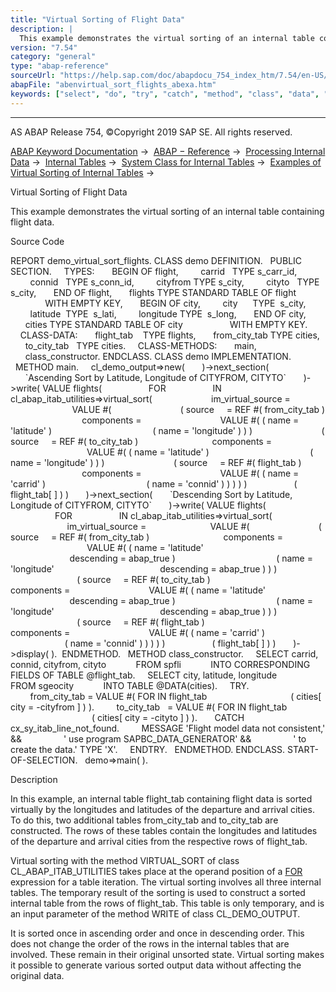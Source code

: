 ```yaml
---
title: "Virtual Sorting of Flight Data"
description: |
  This example demonstrates the virtual sorting of an internal table containing flight data. Source Code REPORT demo_virtual_sort_flights. CLASS demo DEFINITION. PUBLIC SECTION. TYPES: BEGIN OF flight, carrid   TYPE s_carr_id, connid   TYPE s_conn_id, cityfrom TYPE s_city, cityto   TYPE s_cit
version: "7.54"
category: "general"
type: "abap-reference"
sourceUrl: "https://help.sap.com/doc/abapdocu_754_index_htm/7.54/en-US/abenvirtual_sort_flights_abexa.htm"
abapFile: "abenvirtual_sort_flights_abexa.htm"
keywords: ["select", "do", "try", "catch", "method", "class", "data", "types", "internal-table", "abenvirtual", "sort", "flights", "abexa"]
---
```


* * *

AS ABAP Release 754, ©Copyright 2019 SAP SE. All rights reserved.

[ABAP Keyword Documentation](https://help.sap.com/doc/abapdocu_754_index_htm/7.54/en-US/abenabap.htm) →  [ABAP − Reference](https://help.sap.com/doc/abapdocu_754_index_htm/7.54/en-US/abenabap_reference.htm) →  [Processing Internal Data](https://help.sap.com/doc/abapdocu_754_index_htm/7.54/en-US/abenabap_data_working.htm) →  [Internal Tables](https://help.sap.com/doc/abapdocu_754_index_htm/7.54/en-US/abenitab.htm) →  [System Class for Internal Tables](https://help.sap.com/doc/abapdocu_754_index_htm/7.54/en-US/abencl_abap_itab.htm) →  [Examples of Virtual Sorting of Internal Tables](https://help.sap.com/doc/abapdocu_754_index_htm/7.54/en-US/abenvirtual_sort_abexas.htm) → 

Virtual Sorting of Flight Data

This example demonstrates the virtual sorting of an internal table containing flight data.

Source Code

REPORT demo\_virtual\_sort\_flights.
CLASS demo DEFINITION.
  PUBLIC SECTION.
    TYPES:
      BEGIN OF flight,
        carrid   TYPE s\_carr\_id,
        connid   TYPE s\_conn\_id,
        cityfrom TYPE s\_city,
        cityto   TYPE s\_city,
      END OF flight,
      flights TYPE STANDARD TABLE OF flight
              WITH EMPTY KEY,
      BEGIN OF city,
        city      TYPE  s\_city,
        latitude  TYPE  s\_lati,
        longitude TYPE  s\_long,
      END OF city,
      cities TYPE STANDARD TABLE OF city
                  WITH EMPTY KEY.
    CLASS-DATA:
      flight\_tab    TYPE flights,
      from\_city\_tab TYPE cities,
      to\_city\_tab   TYPE cities.
    CLASS-METHODS:
      main,
      class\_constructor.
ENDCLASS.
CLASS demo IMPLEMENTATION.
  METHOD main.
    cl\_demo\_output=>new(
      )->next\_section(
      \`Ascending Sort by Latitude, Longitude of CITYFROM, CITYTO\`
      )->write( VALUE flights(
                  FOR <idx>
                  IN cl\_abap\_itab\_utilities=>virtual\_sort(
                       im\_virtual\_source =
                         VALUE #(
                           ( source     = REF #( from\_city\_tab )
                             components =
                               VALUE #( ( name = 'latitude' )
                                        ( name = 'longitude' ) ) )
                           ( source     = REF #( to\_city\_tab )
                             components =
                               VALUE #( ( name = 'latitude' )
                                        ( name = 'longitude' ) ) )
                           ( source     = REF #( flight\_tab )
                             components =
                               VALUE #( ( name = 'carrid' )
                                        ( name = 'connid' ) ) ) ) )
                  ( flight\_tab\[ <idx> \] ) )
      )->next\_section(
      \`Descending Sort by Latitude, Longitude of CITYFROM, CITYTO\`
      )->write( VALUE flights(
                  FOR <idx>
                  IN cl\_abap\_itab\_utilities=>virtual\_sort(
                       im\_virtual\_source =
                         VALUE #(
                           ( source     = REF #( from\_city\_tab )
                             components =
                               VALUE #( ( name = 'latitude'
                                          descending = abap\_true )
                                        ( name = 'longitude'
                                          descending = abap\_true ) ) )
                           ( source     = REF #( to\_city\_tab )
                             components =
                               VALUE #( ( name = 'latitude'
                                          descending = abap\_true )
                                        ( name = 'longitude'
                                          descending = abap\_true ) ) )
                           ( source     = REF #( flight\_tab )
                             components =
                               VALUE #( ( name = 'carrid' )
                                        ( name = 'connid' ) ) ) ) )
                  ( flight\_tab\[ <idx> \] ) )
      )->display( ).  ENDMETHOD.
  METHOD class\_constructor.
    SELECT carrid, connid, cityfrom, cityto
           FROM spfli
           INTO CORRESPONDING FIELDS OF TABLE @flight\_tab.
    SELECT city, latitude, longitude
           FROM sgeocity
           INTO TABLE @DATA(cities).
    TRY.
        from\_city\_tab = VALUE #( FOR <fs> IN flight\_tab
                                 ( cities\[ city = <fs>-cityfrom \] ) ).
        to\_city\_tab   = VALUE #( FOR <fs> IN flight\_tab
                                 ( cities\[ city = <fs>-cityto \] ) ).
      CATCH cx\_sy\_itab\_line\_not\_found.
        MESSAGE 'Flight model data not consistent,' &&
                ' use program SAPBC\_DATA\_GENERATOR' &&
                ' to create the data.' TYPE 'X'.
    ENDTRY.
  ENDMETHOD.
ENDCLASS.
START-OF-SELECTION.
  demo=>main( ).

Description

In this example, an internal table flight\_tab containing flight data is sorted virtually by the longitudes and latitudes of the departure and arrival cities. To do this, two additional tables from\_city\_tab and to\_city\_tab are constructed. The rows of these tables contain the longitudes and latitudes of the departure and arrival cities from the respective rows of flight\_tab.

Virtual sorting with the method VIRTUAL\_SORT of class CL\_ABAP\_ITAB\_UTILITIES takes place at the operand position of a [FOR](https://help.sap.com/doc/abapdocu_754_index_htm/7.54/en-US/abenfor_itab.htm) expression for a table iteration. The virtual sorting involves all three internal tables. The temporary result of the sorting is used to construct a sorted internal table from the rows of flight\_tab. This table is only temporary, and is an input parameter of the method WRITE of class CL\_DEMO\_OUTPUT.

It is sorted once in ascending order and once in descending order. This does not change the order of the rows in the internal tables that are involved. These remain in their original unsorted state. Virtual sorting makes it possible to generate various sorted output data without affecting the original data.